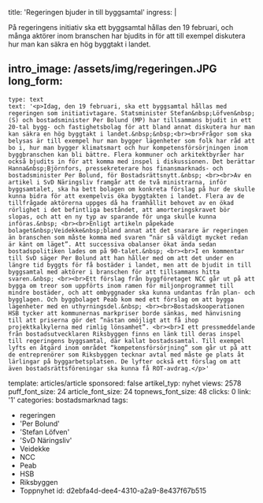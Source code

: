 title: 'Regeringen bjuder in till byggsamtal'
ingress: |
  <p>På regeringens initiativ ska ett byggsamtal hållas den 19 februari, och många aktörer inom branschen har bjudits in för att till exempel diskutera hur man kan säkra en hög byggtakt i landet.
  </p>
  
intro_image: /assets/img/regeringen.JPG
long_form:
  -
    type: text
    text: '<p>Idag, den 19 februari, ska ett byggsamtal hållas med regeringen som initiativtagare. Statsminister Stefan&nbsp;Löfven&nbsp;(S) och bostadsminister Per Bolund (MP) har tillsammans bjudit in ett 20-tal bygg- och fastighetsbolag för att bland annat diskutera hur man kan säkra en hög byggtakt i landet.&nbsp;&nbsp;<br><br>Frågor som ska belysas är till exempel hur man bygger lägenheter som folk har råd att bo i, hur man bygger klimatsmart och hur kompetensförsörjningen inom byggbranschen kan bli bättre. Flera kommuner och arkitektbyråer har också bjudits in för att komma med inspel i diskussionen. Det berättar Hanna&nbsp;Björnfors, pressekreterare hos finansmarknads- och bostadsminister Per Bolund, för Bostadsrättsnytt.&nbsp; <br><br>Av en artikel i SvD Näringsliv framgår att de två ministrarna, inför byggsamtalet, ska ha bett bolagen om konkreta förslag på hur de skulle kunna bidra för att exempelvis öka byggtakten i landet. Flera av de tillfrågade aktörerna uppges då ha framhållit behovet av en ökad rörlighet i det befintliga beståndet, att amorteringskravet bör slopas, och att en ny typ av sparande för unga skulle kunna införas.&nbsp; <br><br>Enligt artikeln påpekade bolaget&nbsp;Veidekke&nbsp;bland annat att det snarare är regeringen än branschen som måste komma med svaren “när så väldigt mycket redan är känt om läget”. Att successiva obalanser ökat ända sedan bostadspolitiken lades om på 90-talet.&nbsp; <br><br>I en kommentar till SvD säger Per Bolund att han håller med om att det under en längre tid byggts för få bostäder i landet, men att de bjudit in till byggsamtal med aktörer i branschen för att tillsammans hitta svaren.&nbsp; <br><br>Ett förslag från byggföretaget NCC går ut på att bygga om treor som uppförts inom ramen för miljonprogrammet till mindre bostäder, och att ombyggnader ska kunna undantas från plan- och bygglagen. Och byggbolaget Peab kom med ett förslag om att bygga lägenheter med en uthyrningsdel.&nbsp; <br><br>Bostadskooperationen HSB tycker att kommunernas markpriser borde sänkas, med hänvisning till att priserna gör det ”nästan omöjligt att få ihop projektkalkylerna med rimlig lönsamhet”. <br><br>I ett pressmeddelande från bostadsutvecklaren Riksbyggen finns en länk till deras inspel till regeringens byggsamtal, där kallat bostadssamtal. Till exempel lyfts en åtgärd inom området “kompetensförsörjning” som går ut på att de entreprenörer som Riksbyggen tecknar avtal med måste ge plats åt lärlingar på byggarbetsplatsen. De lyfter också ett förslag om att även bostadsrättsföreningar ska kunna få ROT-avdrag.</p>'
template: articles/article
sponsored: false
artikel_typ: nyhet
views: 2578
puff_font_size: 24
article_font_size: 24
topnews_font_size: 48
clicks: 0
link: '1'
categories: bostadsmarknad
tags:
  - regeringen
  - 'Per Bolund'
  - 'Stefan Löfven'
  - 'SvD Näringsliv'
  - Veidekke
  - NCC
  - Peab
  - HSB
  - Riksbyggen
  - Toppnyhet
id: d2ebfa4d-dee4-4310-a2a9-8e437f67b515
